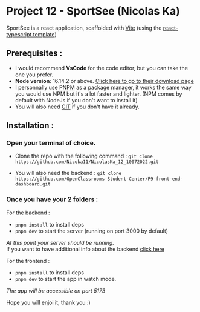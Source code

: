 # Project 12 - SportSee (Nicolas Ka)

SportSee is a react application, scaffolded with [Vite](https://vitejs.dev/) (using the [react-typescript template](https://vitejs.dev/guide/#scaffolding-your-first-vite-project))

## Prerequisites :

- I would recommend **VsCode** for the code editor, but you can take the one you prefer.
- **Node version**: 16.14.2 or above. [Click here to go to their download page](https://nodejs.org/en/download/)
- I personnally use [PNPM](https://pnpm.io/) as a package manager, it works the same way you would use NPM but it's a lot faster and lighter. (NPM comes by default with NodeJs if you don't want to install it)
- You will also need [GIT](https://git-scm.com/) if you don't have it already.

## Installation :

### Open your terminal of choice.

- Clone the repo with the following command : 
`git clone https://github.com/Nicoka11/NicolasKa_12_10072022.git`

- You will also need the backend : 
`git clone https://github.com/OpenClassrooms-Student-Center/P9-front-end-dashboard.git`

### Once you have your 2 folders : 

For the backend : 
- `pnpm install` to install deps
- `pnpm dev` to start the server (running on port 3000 by default)

*At this point your server should be running.*<br/>
If you want to have additional info about the backend [click here](https://github.com/OpenClassrooms-Student-Center/P9-front-end-dashboard)


For the frontend : 
- `pnpm install` to install deps
- `pnpm dev` to start the app in watch mode.

*The app will be accessible on port 5173*

Hope you will enjoi it, thank you :)
